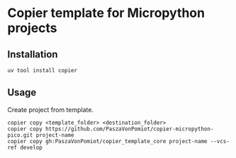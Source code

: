 # Copier template for Micropython projects

## Installation
```sh
uv tool install copier
```

## Usage
Create project from template.

```
copier copy <template_folder> <destination_folder>  
copier copy https://github.com/PaszaVonPomiot/copier-micropython-pico.git project-name  
copier copy gh:PaszaVonPomiot/copier_template_core project-name --vcs-ref develop
```
